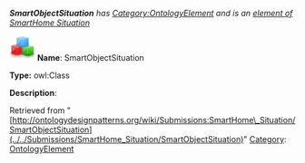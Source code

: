 ___SmartObjectSituation__ has [Category:OntologyElement](../../Category/OntologyElement "Category:OntologyElement") and is an [element of](../../Property/ElementOf "Property:ElementOf") [SmartHome Situation](../../Submissions/SmartHome_Situation "Submissions:SmartHome Situation")_


  




[![Class](../../images/thumb/2/27/Class.gif/45px-Class.gif)](../../Image/Class.gif "Class")
__Name__: SmartObjectSituation 


__Type:__ owl:Class 


__Description__: 





Retrieved from "[http://ontologydesignpatterns.org/wiki/Submissions:SmartHome\_Situation/SmartObjectSituation](../../Submissions/SmartHome_Situation/SmartObjectSituation)"
 [Category](http://ontologydesignpatterns.org/wiki/Special:Categories "Special:Categories"): [OntologyElement](../../Category/OntologyElement "Category:OntologyElement")